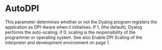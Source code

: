 # AutoDPI

This parameter determines whether or not the Dyalog program registers the application as DPI-Aware when it initialises. If 1, (the default), Dyalog performs the auto-scaling; if 0, scaling is the responsibility of the programmer or operating system. See also Enable DPI Scaling of the interpreter and development environment on page 1.
